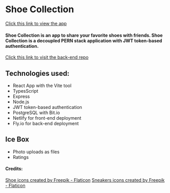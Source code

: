 # Shoe Collection 


[Click this link to view the app](https://shoe-collector.netlify.app/) 

#### Shoe Collection is an app to share your favorite shoes with friends. Shoe Collection is a decoupled PERN stack application with JWT token-based authentication.

[Click this link to visit the back-end repo](https://github.com/CCMatson/shoes-back-end)

## Technologies used:
* React App with the Vite tool
* TypesScript
* Express
* Node.js
* JWT token-based authentication
* PostgreSQL with Bit.io
* Netlify for front-end deployment
* Fly.io for back-end deployment

## Ice Box
* Photo uploads as files
* Ratings


#### Credits:
<a href="https://www.flaticon.com/free-icons/shoe" title="shoe icons">Shoe icons created by Freepik - Flaticon</a>
<a href="https://www.flaticon.com/free-icons/sneakers" title="sneakers icons">Sneakers icons created by Freepik - Flaticon</a>